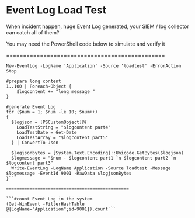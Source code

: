 # Event Log Load Test

When incident happen, huge Event Log generated, your SIEM / log collector can catch all of them?

You may need the PowerShell code below to simulate and verify it

===============================================

```#create log source name
New-EventLog -LogName 'Application' -Source 'loadtest' -ErrorAction Stop

#prepare long content
1..100 | Foreach-Object {
	$logcontent += "long message "
}

#generate Event Log
for ($num = 1; $num -le 10; $num++)
{
  $logjson = [PSCustomObject]@{
    LoadTestString = "$logcontent part4"
    LoadTestDate = Get-Date
    LoadTestArray = "$logcontent part5"
  } | ConvertTo-Json

  $logjsonbytes = [System.Text.Encoding]::Unicode.GetBytes($logjson)
  $logmessage = "$num - $logcontent part1 `n $logcontent part2 `n $logcontent part3"
  Write-EventLog -LogName Application -Source loadtest -Message $logmessage -EventId 9001 -RawData $logjsonBytes
}```

===============================================

```#count Event Log in the system
(Get-WinEvent -FilterHashTable @{LogName="Application";id=9001}).count```



